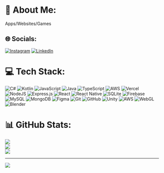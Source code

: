 # 💫 About Me:
Apps/Websites/Games


## 🌐 Socials:
[![Instagram](https://img.shields.io/badge/Instagram-%23E4405F.svg?logo=Instagram&logoColor=white)](https://instagram.com/_onix_281) [![LinkedIn](https://img.shields.io/badge/LinkedIn-%230077B5.svg?logo=linkedin&logoColor=white)](https://linkedin.com/in/om-tambat-61439b245) 

# 💻 Tech Stack:
![C#](https://img.shields.io/badge/c%23-%23239120.svg?style=for-the-badge&logo=csharp&logoColor=white) ![Kotlin](https://img.shields.io/badge/kotlin-%237F52FF.svg?style=for-the-badge&logo=kotlin&logoColor=white) ![JavaScript](https://img.shields.io/badge/javascript-%23323330.svg?style=for-the-badge&logo=javascript&logoColor=%23F7DF1E) ![Java](https://img.shields.io/badge/java-%23ED8B00.svg?style=for-the-badge&logo=openjdk&logoColor=white) ![TypeScript](https://img.shields.io/badge/typescript-%23007ACC.svg?style=for-the-badge&logo=typescript&logoColor=white) ![AWS](https://img.shields.io/badge/AWS-%23FF9900.svg?style=for-the-badge&logo=amazon-aws&logoColor=white) ![Vercel](https://img.shields.io/badge/vercel-%23000000.svg?style=for-the-badge&logo=vercel&logoColor=white) ![NodeJS](https://img.shields.io/badge/node.js-6DA55F?style=for-the-badge&logo=node.js&logoColor=white) ![Express.js](https://img.shields.io/badge/express.js-%23404d59.svg?style=for-the-badge&logo=express&logoColor=%2361DAFB) ![React](https://img.shields.io/badge/react-%2320232a.svg?style=for-the-badge&logo=react&logoColor=%2361DAFB) ![React Native](https://img.shields.io/badge/react_native-%2320232a.svg?style=for-the-badge&logo=react&logoColor=%2361DAFB) ![SQLite](https://img.shields.io/badge/sqlite-%2307405e.svg?style=for-the-badge&logo=sqlite&logoColor=white) ![Firebase](https://img.shields.io/badge/firebase-a08021?style=for-the-badge&logo=firebase&logoColor=ffcd34) ![MySQL](https://img.shields.io/badge/mysql-4479A1.svg?style=for-the-badge&logo=mysql&logoColor=white) ![MongoDB](https://img.shields.io/badge/MongoDB-%234ea94b.svg?style=for-the-badge&logo=mongodb&logoColor=white) ![Figma](https://img.shields.io/badge/figma-%23F24E1E.svg?style=for-the-badge&logo=figma&logoColor=white) ![Git](https://img.shields.io/badge/git-%23F05033.svg?style=for-the-badge&logo=git&logoColor=white) ![GitHub](https://img.shields.io/badge/github-%23121011.svg?style=for-the-badge&logo=github&logoColor=white) ![Unity](https://img.shields.io/badge/unity-%23000000.svg?style=for-the-badge&logo=unity&logoColor=white) ![AWS](https://img.shields.io/badge/AWS-%23FF9900.svg?style=for-the-badge&logo=amazon-aws&logoColor=white) ![WebGL](https://img.shields.io/badge/WebGL-990000?logo=webgl&logoColor=white&style=for-the-badge) ![Blender](https://img.shields.io/badge/blender-%23F5792A.svg?style=for-the-badge&logo=blender&logoColor=white)
# 📊 GitHub Stats:
![](https://github-readme-stats.vercel.app/api?username=Onix284&theme=codeSTACKr&hide_border=false&include_all_commits=false&count_private=false)<br/>
![](https://nirzak-streak-stats.vercel.app/?user=Onix284&theme=codeSTACKr&hide_border=false)<br/>
![](https://github-readme-stats.vercel.app/api/top-langs/?username=Onix284&theme=codeSTACKr&hide_border=false&include_all_commits=false&count_private=false&layout=compact)

---
[![](https://visitcount.itsvg.in/api?id=Onix284&icon=0&color=0)](https://visitcount.itsvg.in)

<!-- Proudly created with GPRM ( https://gprm.itsvg.in ) -->
